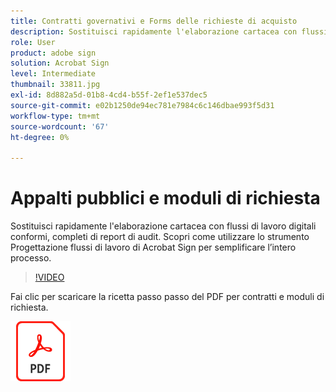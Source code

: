 ```yaml
---
title: Contratti governativi e Forms delle richieste di acquisto
description: Sostituisci rapidamente l'elaborazione cartacea con flussi di lavoro digitali conformi, completi di report di audit
role: User
product: adobe sign
solution: Acrobat Sign
level: Intermediate
thumbnail: 33811.jpg
exl-id: 8d882a5d-01b8-4cd4-b55f-2ef1e537dec5
source-git-commit: e02b1250de94ec781e7984c6c146dbae993f5d31
workflow-type: tm+mt
source-wordcount: '67'
ht-degree: 0%

---
```


# Appalti pubblici e moduli di richiesta

Sostituisci rapidamente l&#39;elaborazione cartacea con flussi di lavoro digitali conformi, completi di report di audit. Scopri come utilizzare lo strumento Progettazione flussi di lavoro di Acrobat Sign per semplificare l’intero processo.

>[!VIDEO](https://video.tv.adobe.com/v/33811?hidetitle=true)

Fai clic per scaricare la ricetta passo passo del PDF per contratti e moduli di richiesta.

[![Download PDF Recipe](../assets/acrobat_PDF_96.png)](../assets/UseCaseRecipe-EN-UsingWorkflowDesigner.pdf)
